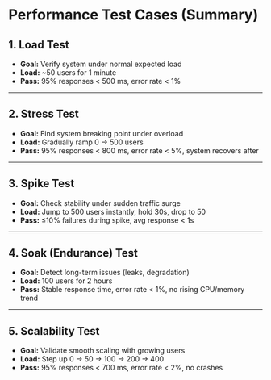 # Performance Test Cases (Summary)

## 1. Load Test
- **Goal:** Verify system under normal expected load  
- **Load:** ~50 users for 1 minute  
- **Pass:** 95% responses < 500 ms, error rate < 1%  

---

## 2. Stress Test
- **Goal:** Find system breaking point under overload  
- **Load:** Gradually ramp 0 → 500 users  
- **Pass:** 95% responses < 800 ms, error rate < 5%, system recovers after  

---

## 3. Spike Test
- **Goal:** Check stability under sudden traffic surge  
- **Load:** Jump to 500 users instantly, hold 30s, drop to 50  
- **Pass:** ≤10% failures during spike, avg response < 1s  

---

## 4. Soak (Endurance) Test
- **Goal:** Detect long-term issues (leaks, degradation)  
- **Load:** 100 users for 2 hours  
- **Pass:** Stable response time, error rate < 1%, no rising CPU/memory trend  

---

## 5. Scalability Test
- **Goal:** Validate smooth scaling with growing users  
- **Load:** Step up 0 → 50 → 100 → 200 → 400  
- **Pass:** 95% responses < 700 ms, error rate < 2%, no crashes  
